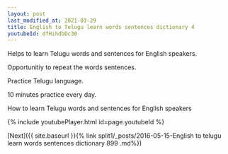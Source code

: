 ```yaml
---
layout: post
last_modified_at: 2021-03-29
title: English to Telugu learn words sentences dictionary 4 
youtubeId: dfHihdbDc30
---
```

 
 
Helps to learn Telugu words and sentences for English speakers.

Opportunitiy to repeat the words sentences. 

Practice Telugu language. 
 
10 minutes practice every day. 
 
How to learn Telugu words and sentences for English speakers 
 
{% include youtubePlayer.html id=page.youtubeId %}
 
 
[Next]({{ site.baseurl }}{% link  split1/_posts/2016-05-15-English to telugu learn words sentences dictionary 899 .md%})
 
